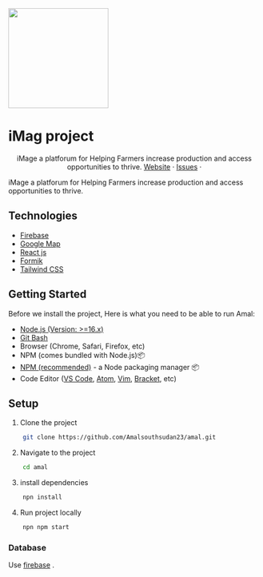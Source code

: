 
<img src='./src/assets/images/logo.jpg' alt='' height='200px' />

# iMag project

  <p align="center">
    iMage a platforum for Helping Farmers increase production and access opportunities to thrive.
    <a href="https://amal-v69u.onrender.com/">Website</a>
    ·
    <a href="hhttps://github.com/Thuch-Mager/imag.git/issues">Issues</a>
    ·
  </p>
  
iMage a platforum for Helping Farmers increase production and access opportunities to thrive.

## Technologies

- [Firebase](https://firebase.google.com/)
- [Google Map](https://maps.google.com/)
- [React js](https://https://legacy.reactjs.org/)
- [Formik](https://formik.org/)
- [Tailwind CSS](https://tailwindcss.com/)

## Getting Started

Before we install the project, Here is what you need to be able to run Amal:

- [Node.js (Version: >=16.x)](https://nodejs.org/en/download/)
- [Git Bash](https://git-scm.com/downloads)
- Browser (Chrome, Safari, Firefox, etc)
- NPM (comes bundled with Node.js)📦
- [NPM (recommended)](https://npm.com/getting-started/install) - a Node packaging manager 📦
- Code Editor ([VS Code](https://code.visualstudio.com/download), [Atom](https://flight-manual.atom.io/getting-started/sections/installing-atom/), [Vim](https://www.vim.org/download.php), [Bracket](http://brackets.io/), etc)

## Setup

1. Clone the project

```bash
    git clone https://github.com/Amalsouthsudan23/amal.git
```

2. Navigate to the project

```bash
    cd amal
```

3. install dependencies

```bash
    npn install
```
4. Run project locally
  ```bash
      npn npm start
  ```

### Database

Use [firebase](https://firebase.google.com/) .


